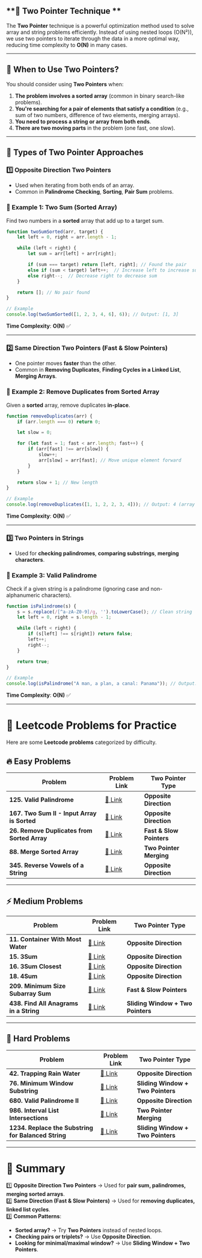 ## **🚀 Two Pointer Technique **

The **Two Pointer** technique is a powerful optimization method used to solve array and string problems efficiently. Instead of using nested loops (O(N²)), we use two pointers to iterate through the data in a more optimal way, reducing time complexity to **O(N)** in many cases.

---

## **🔹 When to Use Two Pointers?**
You should consider using **Two Pointers** when:
1. **The problem involves a sorted array** (common in binary search-like problems).
2. **You're searching for a pair of elements that satisfy a condition** (e.g., sum of two numbers, difference of two elements, merging arrays).
3. **You need to process a string or array from both ends**.
4. **There are two moving parts** in the problem (one fast, one slow).

---

## **🔹 Types of Two Pointer Approaches**
### **1️⃣ Opposite Direction Two Pointers**
- Used when iterating from both ends of an array.
- Common in **Palindrome Checking**, **Sorting**, **Pair Sum** problems.

### **📌 Example 1: Two Sum (Sorted Array)**
Find two numbers in a **sorted** array that add up to a target sum.

```javascript
function twoSumSorted(arr, target) {
    let left = 0, right = arr.length - 1;

    while (left < right) {
        let sum = arr[left] + arr[right];

        if (sum === target) return [left, right]; // Found the pair
        else if (sum < target) left++;  // Increase left to increase sum
        else right--;  // Decrease right to decrease sum
    }

    return []; // No pair found
}

// Example
console.log(twoSumSorted([1, 2, 3, 4, 6], 6)); // Output: [1, 3]
```
**Time Complexity**: **O(N)** ✅  

---

### **2️⃣ Same Direction Two Pointers (Fast & Slow Pointers)**
- One pointer moves **faster** than the other.
- Common in **Removing Duplicates**, **Finding Cycles in a Linked List**, **Merging Arrays**.

### **📌 Example 2: Remove Duplicates from Sorted Array**
Given a **sorted** array, remove duplicates **in-place**.

```javascript
function removeDuplicates(arr) {
    if (arr.length === 0) return 0;

    let slow = 0;

    for (let fast = 1; fast < arr.length; fast++) {
        if (arr[fast] !== arr[slow]) {
            slow++;
            arr[slow] = arr[fast]; // Move unique element forward
        }
    }

    return slow + 1; // New length
}

// Example
console.log(removeDuplicates([1, 1, 2, 2, 3, 4])); // Output: 4 (array becomes [1, 2, 3, 4])
```
**Time Complexity**: **O(N)** ✅  

---

### **3️⃣ Two Pointers in Strings**
- Used for **checking palindromes**, **comparing substrings**, **merging characters**.

### **📌 Example 3: Valid Palindrome**
Check if a given string is a palindrome (ignoring case and non-alphanumeric characters).

```javascript
function isPalindrome(s) {
    s = s.replace(/[^a-zA-Z0-9]/g, '').toLowerCase(); // Clean string
    let left = 0, right = s.length - 1;

    while (left < right) {
        if (s[left] !== s[right]) return false;
        left++;
        right--;
    }

    return true;
}

// Example
console.log(isPalindrome("A man, a plan, a canal: Panama")); // Output: true
```
**Time Complexity**: **O(N)** ✅  

---

# **🔹 Leetcode Problems for Practice**
Here are some **Leetcode problems** categorized by difficulty.

## **🔥 Easy Problems**
| **Problem** | **Problem Link** | **Two Pointer Type** |
|-------------|-----------------|--------------------|
| **125. Valid Palindrome** | [🔗 Link](https://leetcode.com/problems/valid-palindrome/) | **Opposite Direction** |
| **167. Two Sum II - Input Array is Sorted** | [🔗 Link](https://leetcode.com/problems/two-sum-ii-input-array-is-sorted/) | **Opposite Direction** |
| **26. Remove Duplicates from Sorted Array** | [🔗 Link](https://leetcode.com/problems/remove-duplicates-from-sorted-array/) | **Fast & Slow Pointers** |
| **88. Merge Sorted Array** | [🔗 Link](https://leetcode.com/problems/merge-sorted-array/) | **Two Pointer Merging** |
| **345. Reverse Vowels of a String** | [🔗 Link](https://leetcode.com/problems/reverse-vowels-of-a-string/) | **Opposite Direction** |

---

## **⚡ Medium Problems**
| **Problem** | **Problem Link** | **Two Pointer Type** |
|-------------|-----------------|--------------------|
| **11. Container With Most Water** | [🔗 Link](https://leetcode.com/problems/container-with-most-water/) | **Opposite Direction** |
| **15. 3Sum** | [🔗 Link](https://leetcode.com/problems/3sum/) | **Opposite Direction** |
| **16. 3Sum Closest** | [🔗 Link](https://leetcode.com/problems/3sum-closest/) | **Opposite Direction** |
| **18. 4Sum** | [🔗 Link](https://leetcode.com/problems/4sum/) | **Opposite Direction** |
| **209. Minimum Size Subarray Sum** | [🔗 Link](https://leetcode.com/problems/minimum-size-subarray-sum/) | **Fast & Slow Pointers** |
| **438. Find All Anagrams in a String** | [🔗 Link](https://leetcode.com/problems/find-all-anagrams-in-a-string/) | **Sliding Window + Two Pointers** |

---

## **🚀 Hard Problems**
| **Problem** | **Problem Link** | **Two Pointer Type** |
|-------------|-----------------|--------------------|
| **42. Trapping Rain Water** | [🔗 Link](https://leetcode.com/problems/trapping-rain-water/) | **Opposite Direction** |
| **76. Minimum Window Substring** | [🔗 Link](https://leetcode.com/problems/minimum-window-substring/) | **Sliding Window + Two Pointers** |
| **680. Valid Palindrome II** | [🔗 Link](https://leetcode.com/problems/valid-palindrome-ii/) | **Opposite Direction** |
| **986. Interval List Intersections** | [🔗 Link](https://leetcode.com/problems/interval-list-intersections/) | **Two Pointer Merging** |
| **1234. Replace the Substring for Balanced String** | [🔗 Link](https://leetcode.com/problems/replace-the-substring-for-balanced-string/) | **Sliding Window + Two Pointers** |

---

# **🔹 Summary**
1️⃣ **Opposite Direction Two Pointers** → Used for **pair sum, palindromes, merging sorted arrays**.  
2️⃣ **Same Direction (Fast & Slow Pointers)** → Used for **removing duplicates, linked list cycles**.  
3️⃣ **Common Patterns**:
   - **Sorted array?** → Try **Two Pointers** instead of nested loops.  
   - **Checking pairs or triplets?** → Use **Opposite Direction**.  
   - **Looking for minimal/maximal window?** → Use **Sliding Window + Two Pointers**.  

